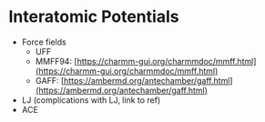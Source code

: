 # Interatomic Potentials



* Force fields
  * UFF
  * MMFF94: [https://charmm-gui.org/charmmdoc/mmff.html](https://charmm-gui.org/charmmdoc/mmff.html)
  * GAFF: [https://ambermd.org/antechamber/gaff.html](https://ambermd.org/antechamber/gaff.html)
* LJ (complications with LJ, link to ref)
* ACE

